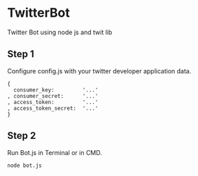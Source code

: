 # TwitterBot
Twitter Bot using node js and twit lib
## Step 1
  Configure config.js with your twitter developer application data.
  ```
  {
    consumer_key:         '...'
  , consumer_secret:      '...'
  , access_token:         '...'
  , access_token_secret:  '...'
}
```
## Step 2 
  Run Bot.js in Terminal or in CMD.
  ```
  node bot.js
  ```
